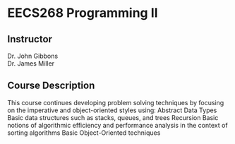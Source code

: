 # EECS268 Programming II

## Instructor
Dr. John Gibbons
<br /> Dr.	James Miller

## Course Description
This course continues developing problem solving techniques by focusing on the imperative and object-oriented styles using:
Abstract Data Types
Basic data structures such as stacks, queues, and trees
Recursion
Basic notions of algorithmic efficiency and performance analysis in the context of sorting algorithms
Basic Object-Oriented techniques

